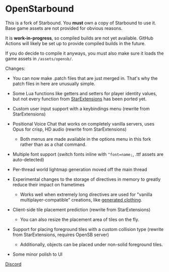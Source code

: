 # OpenStarbound

This is a fork of Starbound.
You **must** own a copy of Starbound to use it. Base game assets are not provided for obvious reasons.

It is **work-in-progress**, so compiled builds are not yet available. GitHub Actions will likely be set up to provide compiled builds in the future.

If you do decide to compile it anyways, you must also make sure it loads the game assets in `/assets/opensb/`.

Changes:
* You can now make .patch files that are just merged in. That's why the patch files in here are unusually simple.
* Some Lua functions like getters and setters for player identity values, but not every function from [StarExtensions](https://github.com/StarExtensions/StarExtensions) has been ported yet.
* Custom user input support with a keybindings menu (rewrite from StarExtensions)
* Positional Voice Chat that works on completely vanilla servers, uses Opus for crisp, HD audio (rewrite from StarExtensions)
  * Both menus are made available in the options menu in this fork rather than as a chat command.
* Multiple font support (switch fonts inline with `^font=name;`, .ttf assets are auto-detected)
* Per-thread world lightmap generation moved off the main thread
* Experimental changes to the storage of directives in memory to greatly reduce their impact on frametimes
  * Works well when extremely long directives are used for "vanilla multiplayer-compatible" creations, like [generated clothing](https://silverfeelin.github.io/Starbound-NgOutfitGenerator/).

* Client-side tile placement prediction (rewrite from StarExtensions)
  * You can also resize the placement area of tiles on the fly.
* Support for placing foreground tiles with a custom collision type (rewrite from StarExtensions, requires OpenSB server)
  * Additionally, objects can be placed under non-solid foreground tiles.

* Some minor polish to UI

[Discord](https://discord.gg/D4QqtBNmAY)
